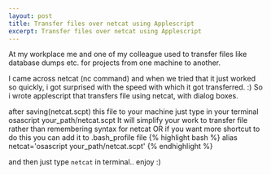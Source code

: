 ```yaml
---
layout: post
title: Transfer files over netcat using Applescript
excerpt: Transfer files over netcat using Applescript
---
```


At my workplace me and one of my colleague used to transfer files like database dumps etc. for projects from one machine to another.


I came across netcat (nc command) and when we tried that it just worked so quickly, i got surprised with the speed with which it got transferred. :)
So i wrote applescript that transfers file using netcat, with dialog boxes.

<script src="https://gist.github.com/pandurang90/8538105.js"></script>

after saving(netcat.scpt) this file to your machine just type in your terminal
osascript your_path/netcat.scpt
It will simplify your work to transfer file rather than remembering syntax for netcat 
  OR 
if you want more shortcut to do this you can add it to .bash_profile file
{% highlight bash %}
alias netcat='osascript your_path/netcat.scpt'
{% endhighlight %}

and then just type `netcat` in terminal.. enjoy :)
